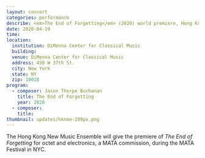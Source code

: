```yaml
---
layout: concert
categories: performance
describe: <em>The End of Forgetting</em> (2020) world premiere, Hong Kong New Music Ensemble, MATA Festival
date: 2020-04-19
time:
location:
  institution: DiMenna Center for Classical Music
  building:
  venue: DiMenna Center for Classical Music
  address: 450 W 37th St.
  city: New York
  state: NY
  zip: 10018
program:
  - composer: Jason Thorpe Buchanan
    title: The End of Forgetting
    year: 2020
  - composer:
    title:
thumbnail: updates/hknme-289px.png
---
```


The Hong Kong New Music Ensemble will give the premiere of *The End of Forgetting* for octet and electronics, a MATA commission, during the MATA Festival in NYC.
